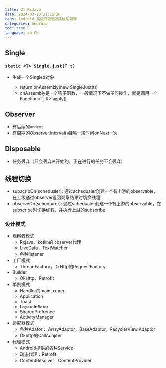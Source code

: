 ```yaml
---
title: 21-RxJava
date: 2024-03-10 21:15:36
tags: Android 高级开发瓶颈突破系列课
categories: Android
toc: true
language: zh-CN
---
```


## Single

### `static <T> Single.just(T t)`

- 生成一个Single<T>d对象
  - return onAssembly(new SingleJust(t))
  - onAssembly是一个钩子函数，一般情况下不做任何操作，就是调用一个Function<T, R>.apply()

## Observer
- 有后续的`onNext`
- 有周期的Observer.interval()每隔一段时间onNext一次

## Disposable
- 任务丢弃（只会丢弃未开始的，正在进行的任务不会丢弃）


## 线程切换

- subscribOn(schedualer): 通过schedualer创建一个有上游的observable，在上级通过observer返回观察结果时切换线程
- observeOn(schedualer): 通过schedualer创建一个有上游的observable，在subscribe时切换线程，并执行上游的subscribe


### 设计模式

- 观察者模式
  - Rxjava、kotlin的 observer代理
  - LiveData，TextWatcher
  - 各种listener
- 工厂模式 
  - ThreadFactory，OkHttp的RequestFactory
- Builder
  - OkHttp，Retrofit
- 单例模式
  - Handler的mainLooper
  - Application
  - Toast
  - LayoutInflator
  - SharedPrefrence
  - ActivityManager
- 适配器模式
  - 各种Adator： ArrayAdaptor，BaseAdaptor，RecyclerView.Adaptor
  - Okhttp的CallAdapter
- 代理模式
  - Android提供的各种Service
  - 动态代理：Retrofit
  - ContentResolver，ContentProvider